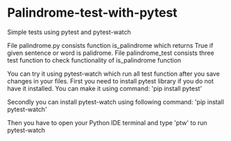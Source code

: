 # Palindrome-test-with-pytest

Simple tests using pytest and pytest-watch

File palindrome.py consists function is_palindrome which returns True if given sentence or word is palidrome.
File palindrome_test consists three test function to check functionality of is_palindrome function

You can try it using pytest-watch which run all test function after you save changes in your files.
First you need to install pytest library if you do not have it installed. You can make it using command:
'pip install pytest'

Secondly you can install pytest-watch using following command:
'pip install pytest-watch'

Then you have to open your Python IDE terminal and type 'ptw' to run pytest-watch

